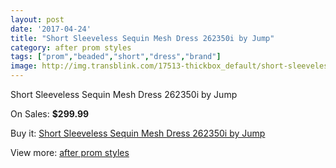 ```yaml
---
layout: post
date: '2017-04-24'
title: "Short Sleeveless Sequin Mesh Dress 262350i by Jump"
category: after prom styles
tags: ["prom","beaded","short","dress","brand"]
image: http://img.transblink.com/17513-thickbox_default/short-sleeveless-sequin-mesh-dress-262350i-by-jump.jpg
---
```

Short Sleeveless Sequin Mesh Dress 262350i by Jump

On Sales: **$299.99**
<a href="https://www.transblink.com/en/after-prom-styles/5510-short-sleeveless-sequin-mesh-dress-262350i-by-jump.html"><amp-img layout="responsive" width="600" height="600" src="//img.transblink.com/17513-thickbox_default/short-sleeveless-sequin-mesh-dress-262350i-by-jump.jpg" alt="Short Sleeveless Sequin Mesh Dress 262350i by Jump 0" /></a>
<a href="https://www.transblink.com/en/after-prom-styles/5510-short-sleeveless-sequin-mesh-dress-262350i-by-jump.html"><amp-img layout="responsive" width="600" height="600" src="//img.transblink.com/17516-thickbox_default/short-sleeveless-sequin-mesh-dress-262350i-by-jump.jpg" alt="Short Sleeveless Sequin Mesh Dress 262350i by Jump 1" /></a>
<a href="https://www.transblink.com/en/after-prom-styles/5510-short-sleeveless-sequin-mesh-dress-262350i-by-jump.html"><amp-img layout="responsive" width="600" height="600" src="//img.transblink.com/17515-thickbox_default/short-sleeveless-sequin-mesh-dress-262350i-by-jump.jpg" alt="Short Sleeveless Sequin Mesh Dress 262350i by Jump 2" /></a>
<a href="https://www.transblink.com/en/after-prom-styles/5510-short-sleeveless-sequin-mesh-dress-262350i-by-jump.html"><amp-img layout="responsive" width="600" height="600" src="//img.transblink.com/17514-thickbox_default/short-sleeveless-sequin-mesh-dress-262350i-by-jump.jpg" alt="Short Sleeveless Sequin Mesh Dress 262350i by Jump 3" /></a>

Buy it: [Short Sleeveless Sequin Mesh Dress 262350i by Jump](https://www.transblink.com/en/after-prom-styles/5510-short-sleeveless-sequin-mesh-dress-262350i-by-jump.html "Short Sleeveless Sequin Mesh Dress 262350i by Jump")

View more: [after prom styles](https://www.transblink.com/en/55-after-prom-styles "after prom styles")